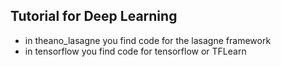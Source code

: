 ## Tutorial for Deep Learning 
* in theano_lasagne you find code for the lasagne framework
* in tensorflow you find code for tensorflow or TFLearn


